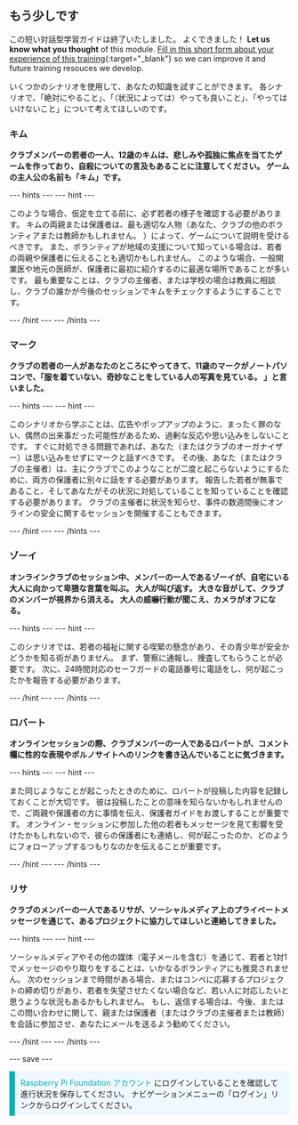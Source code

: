## もう少しです

この短い対話型学習ガイドは終了いたしました。 よくできました！ **Let us know what you thought** of this module. [Fill in this short form about your experience of this training](https://form.raspberrypi.org/4873716){:target="_blank"} so we can improve it and future training resouces we develop.

いくつかのシナリオを使用して、あなたの知識を試すことができます。 各シナリオで、「絶対にやること」、「（状況によっては）やっても良いこと」、「やってはいけないこと」について考えてほしいのです。

### キム

**クラブメンバーの若者の一人、12歳のキムは、悲しみや孤独に焦点を当てたゲームを作っており、自殺についての言及もあることに注意してください。 ゲームの主人公の名前も「キム」です。**

--- hints --- --- hint ---

このような場合、仮定を立てる前に、必ず若者の様子を確認する必要があります。 キムの両親または保護者は、最も適切な人物（あなた、クラブの他のボランティアまたは教師かもしれません。 ）によって、ゲームについて説明を受けるべきです。 また、ボランティアが地域の支援について知っている場合は、若者の両親や保護者に伝えることも適切かもしれません。 このような場合、一般開業医や地元の医師が、保護者に最初に紹介するのに最適な場所であることが多いです。 最も重要なことは、クラブの主催者、または学校の場合は教員に相談し、クラブの誰かが今後のセッションでキムをチェックするようにすることです。

--- /hint --- --- /hints ---

### マーク

**クラブの若者の一人があなたのところにやってきて、11歳のマークがノートパソコンで、「服を着ていない、奇妙なことをしている人の写真を見ている。 」と言いました。**

--- hints --- --- hint ---

このシナリオから学ぶことは、広告やポップアップのように、まったく罪のない、偶然の出来事だった可能性があるため、過剰な反応や思い込みをしないことです。 すぐに対処できる問題であれば、あなた（またはクラブのオーガナイザー）は思い込みをせずにマークと話すべきです。 その後、あなた（またはクラブの主催者）は、主にクラブでこのようなことが二度と起こらないようにするために、両方の保護者に別々に話をする必要があります。 報告した若者が無事であること、そしてあなたがその状況に対処していることを知っていることを確認する必要があります。 クラブの主催者に状況を知らせ、事件の数週間後にオンラインの安全に関するセッションを開催することもできます。

--- /hint --- --- /hints ---

### ゾーイ

**オンラインクラブのセッション中、メンバーの一人であるゾーイが、自宅にいる大人に向かって卑猥な言葉を叫ぶ。 大人が叫び返す。 大きな音がして、クラブのメンバーが視界から消える。 大人の威嚇行動が聞こえ、カメラがオフになる。**

--- hints --- --- hint ---

このシナリオでは、若者の福祉に関する喫緊の懸念があり、その青少年が安全かどうかを知る術がありません。 まず、警察に通報し、捜査してもらうことが必要です。 次に、24時間対応のセーフガードの電話番号に電話をし、何が起こったかを報告する必要があります。

--- /hint --- --- /hints ---

### ロバート

**オンラインセッションの際、クラブメンバーの一人であるロバートが、コメント欄に性的な表現やポルノサイトへのリンクを書き込んでいることに気づきます。**

--- hints --- --- hint ---

また同じようなことが起こったときのために、ロバートが投稿した内容を記録しておくことが大切です。 彼は投稿したことの意味を知らないかもしれませんので、ご両親や保護者の方に事情を伝え、保護者ガイド[](https://help.coderdojo.com/cdkb/s/article/Parents-guide-to-CoderDojo)をお渡しすることが重要です。 オンライン・セッションに参加した他の若者もメッセージを見て影響を受けたかもしれないので、彼らの保護者にも連絡し、何が起こったのか、どのようにフォローアップするつもりなのかを伝えることが重要です。

--- /hint --- --- /hints ---
### リサ

**クラブのメンバーの一人であるリサが、ソーシャルメディア上のプライベートメッセージを通じて、あるプロジェクトに協力してほしいと連絡してきました。**

--- hints --- --- hint ---

ソーシャルメディアやその他の媒体（電子メールを含む）を通じて、若者と1対1でメッセージのやり取りをすることは、いかなるボランティアにも推奨されません。 次のセッションまで時間がある場合、またはコンペに応募するプロジェクトの締め切りがあり、若者を失望させたくない場合など、若い人に対応したいと思うような状況もあるかもしれません。 もし、返信する場合は、今後、またはこの問い合わせに関して、親または保護者（またはクラブの主催者または教師）を会話に参加させ、あなたにメールを送るよう勧めてください。

--- /hint --- --- /hints ---

--- save ---

<p style="border-left: solid; border-width:10px; border-color: #0faeb0; background-color: aliceblue; padding: 10px;">
<span style="color: #0faeb0">Raspberry Pi Foundation アカウント</span> にログインしていることを確認して進行状況を保存してください。 ナビゲーションメニューの「ログイン」リンクからログインしてください。
</p>
